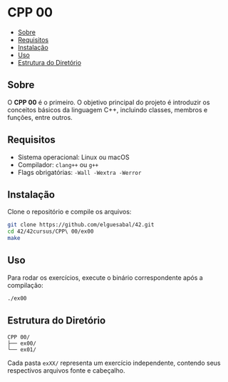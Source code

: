 # CPP 00

- [Sobre](#sobre)
- [Requisitos](#requisitos)
- [Instalação](#instalacao)
- [Uso](#uso)
- [Estrutura do Diretório](#estrutura-do-diretorio)

## Sobre
O **CPP 00** é o primeiro. O objetivo principal do projeto é introduzir os conceitos básicos da linguagem C++, incluindo classes, membros e funções, entre outros.

## Requisitos
- Sistema operacional: Linux ou macOS
- Compilador: `clang++` ou `g++`
- Flags obrigatórias: `-Wall -Wextra -Werror`

## Instalação
Clone o repositório e compile os arquivos:

```bash
git clone https://github.com/elguesabal/42.git
cd 42/42cursus/CPP\ 00/ex00
make
```

## Uso

Para rodar os exercícios, execute o binário correspondente após a compilação:

```bash
./ex00
```

## Estrutura do Diretório

```
CPP 00/
├── ex00/
└── ex01/
```

Cada pasta `exXX/` representa um exercício independente, contendo seus respectivos arquivos fonte e cabeçalho.
